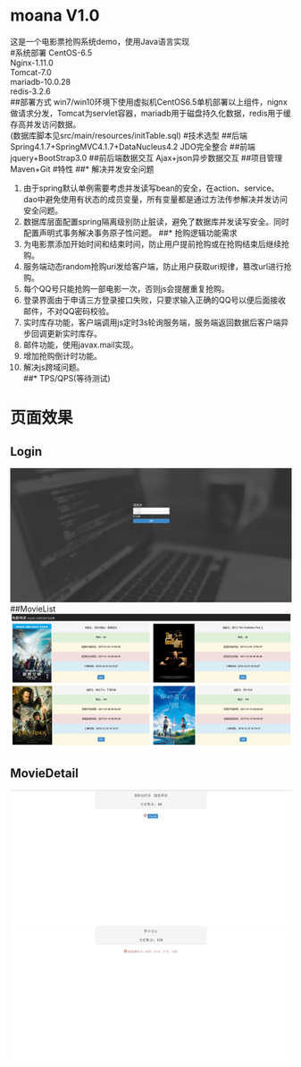 moana V1.0
====  
这是一个电影票抢购系统demo，使用Java语言实现<br>
#系统部署
CentOS-6.5<br>
Nginx-1.11.0<br> 
Tomcat-7.0<br>
mariadb-10.0.28<br>
redis-3.2.6<br>
##部署方式
win7/win10环境下使用虚拟机CentOS6.5单机部署以上组件，nignx做请求分发，Tomcat为servlet容器，mariadb用于磁盘持久化数据，redis用于缓存高并发访问数据。<br>
(数据库脚本见src/main/resources/initTable.sql)
#技术选型
##后端
Spring4.1.7+SpringMVC4.1.7+DataNucleus4.2 JDO完全整合
##前端
jquery+BootStrap3.0
##前后端数据交互
Ajax+json异步数据交互
##项目管理
Maven+Git
#特性
##* 解决并发安全问题
1. 由于spring默认单例需要考虑并发读写bean的安全，在action、service、dao中避免使用有状态的成员变量，所有变量都是通过方法传参解决并发访问安全问题。<br>
2. 数据库层面配置spring隔离级别防止脏读，避免了数据库并发读写安全。同时配置声明式事务解决事务原子性问题。
##* 抢购逻辑功能需求
1. 为电影票添加开始时间和结束时间，防止用户提前抢购或在抢购结束后继续抢购。<br>
2. 服务端动态random抢购uri发给客户端，防止用户获取uri规律，篡改url进行抢购。<br>
3. 每个QQ号只能抢购一部电影一次，否则js会提醒重复抢购。
4. 登录界面由于申请三方登录接口失败，只要求输入正确的QQ号以便后面接收邮件，不对QQ密码校验。<br>
5. 实时库存功能，客户端调用js定时3s轮询服务端，服务端返回数据后客户端异步回调更新实时库存。<br>
6. 邮件功能，使用javax.mail实现。<br>
7. 增加抢购倒计时功能。<br>
8. 解决js跨域问题。<br>
##* TPS/QPS(等待测试)
# 页面效果
## Login
![image](https://github.com/youHappyOK/moana/raw/master/screenshots/login.png)<br>
##MovieList
![image](https://github.com/youHappyOK/moana/raw/master/screenshots/movielist.png)<br>
## MovieDetail
![image](https://github.com/youHappyOK/moana/raw/master/screenshots/detail_1.png)<br>
![image](https://github.com/youHappyOK/moana/raw/master/screenshots/detail_2.png)<br>